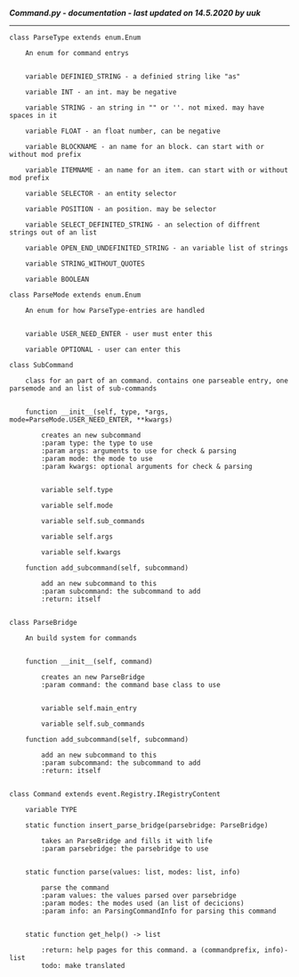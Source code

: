 ***Command.py - documentation - last updated on 14.5.2020 by uuk***
___

    class ParseType extends enum.Enum
        
        An enum for command entrys


        variable DEFINIED_STRING - a definied string like "as"

        variable INT - an int. may be negative

        variable STRING - an string in "" or ''. not mixed. may have spaces in it

        variable FLOAT - an float number, can be negative

        variable BLOCKNAME - an name for an block. can start with or without mod prefix

        variable ITEMNAME - an name for an item. can start with or without mod prefix

        variable SELECTOR - an entity selector

        variable POSITION - an position. may be selector

        variable SELECT_DEFINITED_STRING - an selection of diffrent strings out of an list

        variable OPEN_END_UNDEFINITED_STRING - an variable list of strings

        variable STRING_WITHOUT_QUOTES

        variable BOOLEAN

    class ParseMode extends enum.Enum
        
        An enum for how ParseType-entries are handled


        variable USER_NEED_ENTER - user must enter this

        variable OPTIONAL - user can enter this

    class SubCommand
        
        class for an part of an command. contains one parseable entry, one parsemode and an list of sub-commands


        function __init__(self, type, *args, mode=ParseMode.USER_NEED_ENTER, **kwargs)
            
            creates an new subcommand
            :param type: the type to use
            :param args: arguments to use for check & parsing
            :param mode: the mode to use
            :param kwargs: optional arguments for check & parsing


            variable self.type

            variable self.mode

            variable self.sub_commands

            variable self.args

            variable self.kwargs

        function add_subcommand(self, subcommand)
            
            add an new subcommand to this
            :param subcommand: the subcommand to add
            :return: itself


    class ParseBridge
        
        An build system for commands


        function __init__(self, command)
            
            creates an new ParseBridge
            :param command: the command base class to use


            variable self.main_entry

            variable self.sub_commands

        function add_subcommand(self, subcommand)
            
            add an new subcommand to this
            :param subcommand: the subcommand to add
            :return: itself


    class Command extends event.Registry.IRegistryContent

        variable TYPE

        static function insert_parse_bridge(parsebridge: ParseBridge)
            
            takes an ParseBridge and fills it with life
            :param parsebridge: the parsebridge to use


        static function parse(values: list, modes: list, info)
            
            parse the command
            :param values: the values parsed over parsebridge
            :param modes: the modes used (an list of decicions)
            :param info: an ParsingCommandInfo for parsing this command


        static function get_help() -> list
            
            :return: help pages for this command. a (commandprefix, info)-list
            todo: make translated
